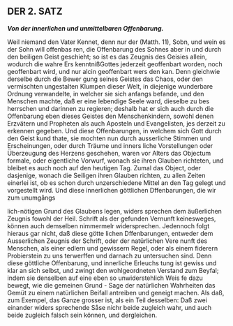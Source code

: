 <!-- Seite 45 , content-0062.xml -->

DER 2. SATZ
-----------


***Von der innerlichen und unmittelbaren Offenbarung.***


Weil niemand den Vater Kennet, denn nur der (Matth. 11), Sobn, und wein es der
Sohn will offenbas ren, die Offenbarung des Sohnes aber in und durch den
beiligen Geist geschieht; so ist es das Zeugnis des Geisies allein, wodurch
die wahre Ers kenntnißGottes jederzeit geoffenbart worden, noch geoffenbart
wird, und nur alcin geoffenbart wers den kan. Denn gleichwie derselbe durch
die Bewer gung seines Geistes das Chaos, oder den vermischten ungestalten
Klumpen dieser Welt, in diejenige wunderbare Ordnung verwandelte, in welcher
sie sich anfangs befande, und den Menschen machte, daß er eine lebendige
Seele ward, dieselbe zu bes herrschen und darinnen zu regieren; deshalb hat er
sich auch durch die Offenbarung eben dieses Geistes den Menschenkindern,
sowohl denen Erzvätern und Propheten als auch Aposteln und Evangelisten,
jes derzeit zu erkennen gegeben. Und diese Offenbarungen, in welchem sich
Gott durch den Geist kund thate, sie mochten nun durch ausserliche Stimmen
und Erscheinungen, oder durch Träume und inners liche Vorstellungen oder
Überzeugung des Herzens geschehen, waren vor Alters das Objectum formale,
oder eigentliche Vorwurf, wonach sie ihren Glauben richteten, und bleibet
es auch noch auf den heutigen Tag. Zumal das Object, oder dasjenige,
wonach die Seiligen ihren Glauben richten, zu allen Zeiten einerlei ist,
ob es schon durch unzerschiedene Mittel an den Tag gelegt und vorgestellt
wird. Und diese innerlichen göttlichen Dffenbarungen, die wir zum unumgångs

<!-- Seite 46 -->

lich-nötigen Grund des Glaubens legen, widers sprechen dem äußerlichen
Zeugnis fowohl der Heil. Schrift als der gefunden Vernunft keinesweges,
können auch demselben nimmermelr widersprechen. Jedennoch folgt hieraus
gar nicht, daß diese götte lichen Dffenbarungen, entweder dem Ausserlichen
Zeugnis der Schrift, oder der natürlichen Vere nunft des Menschen, als einer
edlern und gewissern Regel, oder als einem fiderern Probierstein zu uns
terwerffen und darnach zu untersuchen sind. Denn diese göttliche Offenbarung,
und innerliche Erleuchs tung ist gewiss und klar an sich selbst, und zwingt
den wohlgeordneten Verstand zum Beyfal; indem sie denselben auf eine eben
so unwiderstehlich Weis fe dazu bewegt, wie die gemeinen Grund - Sage der
natürlichen Wahrheiten das Gemüt zu einem natürlichen Beifall antreiben
und geneigt machen. Als daß, zum Exempel, das Ganze grosser ist, als ein
Teil desselben: Daß zwei einander widers sprechende Såse nichr beide
zugleich wahr, und auch beide zugleich falsch sein können, und dergleichen.
